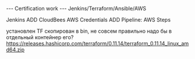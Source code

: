 ---  Certification work  ---
Jenkins/Terraform/Ansible/AWS

Jenkins
ADD CloudBees AWS Credentials
ADD Pipeline: AWS Steps

установлен TF скопирован в bin, не совсем правильно надо бы в отдельный контейнер его?
https://releases.hashicorp.com/terraform/0.11.14/terraform_0.11.14_linux_amd64.zip
